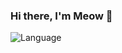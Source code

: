 ### Hi there, I'm Meow 👋

![Language]([https://img.shields.io/github/last-commit/meowistic/discord-token-nuker](https://img.shields.io/badge/language-python-purple))

<!--
**meowistic/meowistic** is a ✨ _special_ ✨ repository because its `README.md` (this file) appears on your GitHub profile.

Here are some ideas to get you started:

- 🔭 I’m currently working on ...
- 🌱 I’m currently learning ...
- 👯 I’m looking to collaborate on ...
- 🤔 I’m looking for help with ...
- 💬 Ask me about ...
- 📫 How to reach me: ...
- 😄 Pronouns: ...
- ⚡ Fun fact: ...
-->
